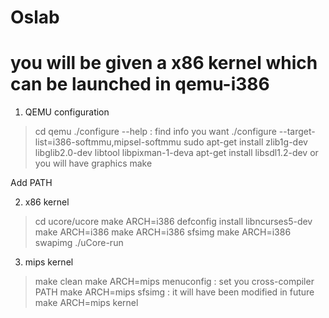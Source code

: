 # Oslab

# you will be given a x86 kernel which can be launched in qemu-i386

1. QEMU configuration

> cd qemu
> ./configure --help : find info you want
> ./configure --target-list=i386-softmmu,mipsel-softmmu
> sudo apt-get install zlib1g-dev
> libglib2.0-dev
> libtool
> libpixman-1-deva
> apt-get install libsdl1.2-dev or you will have graphics
> make

Add PATH

2. x86 kernel 
> cd ucore/ucore
> make ARCH=i386 defconfig
> install libncurses5-dev
> make ARCH=i386 
> make ARCH=i386 sfsimg
> make ARCH=i386 swapimg
> ./uCore-run

3. mips kernel
> make clean
> make ARCH=mips menuconfig : set you cross-compiler PATH
> make ARCH=mips sfsimg : it will have been modified in future
> make ARCH=mips kernel



